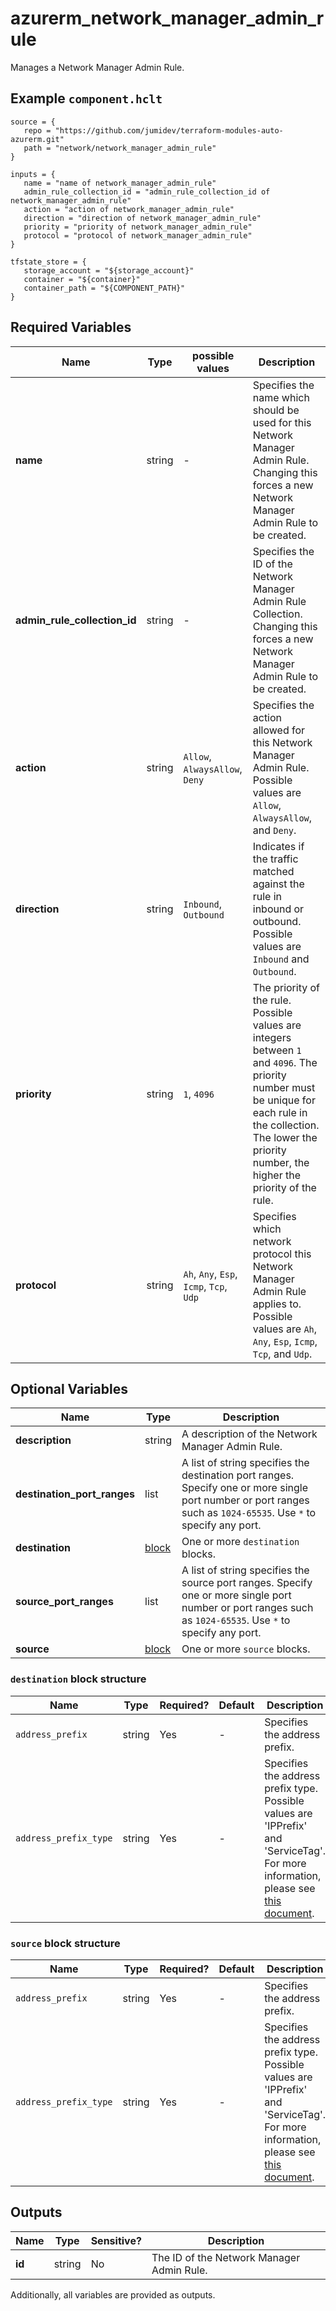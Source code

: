 # azurerm_network_manager_admin_rule

Manages a Network Manager Admin Rule.

## Example `component.hclt`

```hcl
source = {
   repo = "https://github.com/jumidev/terraform-modules-auto-azurerm.git" 
   path = "network/network_manager_admin_rule" 
}

inputs = {
   name = "name of network_manager_admin_rule" 
   admin_rule_collection_id = "admin_rule_collection_id of network_manager_admin_rule" 
   action = "action of network_manager_admin_rule" 
   direction = "direction of network_manager_admin_rule" 
   priority = "priority of network_manager_admin_rule" 
   protocol = "protocol of network_manager_admin_rule" 
}

tfstate_store = {
   storage_account = "${storage_account}" 
   container = "${container}" 
   container_path = "${COMPONENT_PATH}" 
}

```

## Required Variables

| Name | Type |  possible values |  Description |
| ---- | --------- |  ----------- | ----------- |
| **name** | string |  -  |  Specifies the name which should be used for this Network Manager Admin Rule. Changing this forces a new Network Manager Admin Rule to be created. | 
| **admin_rule_collection_id** | string |  -  |  Specifies the ID of the Network Manager Admin Rule Collection. Changing this forces a new Network Manager Admin Rule to be created. | 
| **action** | string |  `Allow`, `AlwaysAllow`, `Deny`  |  Specifies the action allowed for this Network Manager Admin Rule. Possible values are `Allow`, `AlwaysAllow`, and `Deny`. | 
| **direction** | string |  `Inbound`, `Outbound`  |  Indicates if the traffic matched against the rule in inbound or outbound. Possible values are `Inbound` and `Outbound`. | 
| **priority** | string |  `1`, `4096`  |  The priority of the rule. Possible values are integers between `1` and `4096`. The priority number must be unique for each rule in the collection. The lower the priority number, the higher the priority of the rule. | 
| **protocol** | string |  `Ah`, `Any`, `Esp`, `Icmp`, `Tcp`, `Udp`  |  Specifies which network protocol this Network Manager Admin Rule applies to. Possible values are `Ah`, `Any`, `Esp`, `Icmp`, `Tcp`, and `Udp`. | 

## Optional Variables

| Name | Type |  Description |
| ---- | --------- |  ----------- |
| **description** | string |  A description of the Network Manager Admin Rule. | 
| **destination_port_ranges** | list |  A list of string specifies the destination port ranges. Specify one or more single port number or port ranges such as `1024-65535`. Use `*` to specify any port. | 
| **destination** | [block](#destination-block-structure) |  One or more `destination` blocks. | 
| **source_port_ranges** | list |  A list of string specifies the source port ranges. Specify one or more single port number or port ranges such as `1024-65535`. Use `*` to specify any port. | 
| **source** | [block](#source-block-structure) |  One or more `source` blocks. | 

### `destination` block structure

| Name | Type | Required? | Default | Description |
| ---- | ---- | --------- | ------- | ----------- |
| `address_prefix` | string | Yes | - | Specifies the address prefix. |
| `address_prefix_type` | string | Yes | - | Specifies the address prefix type. Possible values are 'IPPrefix' and 'ServiceTag'. For more information, please see [this document](https://learn.microsoft.com/en-us/azure/virtual-network-manager/concept-security-admins#source-and-destination-types). |

### `source` block structure

| Name | Type | Required? | Default | Description |
| ---- | ---- | --------- | ------- | ----------- |
| `address_prefix` | string | Yes | - | Specifies the address prefix. |
| `address_prefix_type` | string | Yes | - | Specifies the address prefix type. Possible values are 'IPPrefix' and 'ServiceTag'. For more information, please see [this document](https://learn.microsoft.com/en-us/azure/virtual-network-manager/concept-security-admins#source-and-destination-types). |



## Outputs

| Name | Type | Sensitive? | Description |
| ---- | ---- | --------- | --------- |
| **id** | string | No  | The ID of the Network Manager Admin Rule. | 

Additionally, all variables are provided as outputs.
